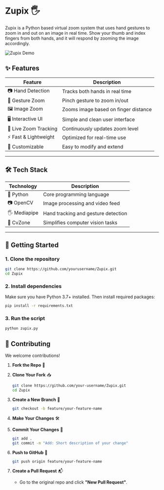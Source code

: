 # Zupix 🖐️

Zupix is a Python based virtual zoom system that uses hand gestures to zoom in and out on an image in real time. Show your thumb and index fingers from both hands, and it will respond by zooming the image accordingly.

![Zupix Demo](demo.gif)  

## ✨ Features

| Feature                   | Description                              |
|---------------------------|------------------------------------------|
| 📷 Hand Detection         | Tracks both hands in real time           |
| 🤏 Gesture Zoom           | Pinch gesture to zoom in/out             |
| 🖼️ Image Zoom             | Zooms image based on finger distance     |
| 🖥️ Interactive UI         | Simple and clean user interface          |
| 🔁 Live Zoom Tracking     | Continuously updates zoom level          |
| ⚡ Fast & Lightweight     | Optimized for real-time use              |
| 🧩 Customizable           | Easy to modify and extend                |

---

## 🛠️ Tech Stack

| Technology   | Description                      |
|--------------|----------------------------------|
| 🐍 Python     | Core programming language         |
| 📷 OpenCV     | Image processing and video feed  |
| 🖐️ Mediapipe  | Hand tracking and gesture detection |
| 🧩 CvZone     | Simplifies computer vision tasks |

---

## 🚀 Getting Started

### 1. Clone the repository

```bash
git clone https://github.com/yourusername/Zupix.git
cd Zupix
````

### 2. Install dependencies

Make sure you have Python 3.7+ installed. Then install required packages:

```bash
pip install -r requirements.txt
```

### 3. Run the script

```bash
python zupix.py
```

## 🤝 Contributing

We welcome contributions!

1. **Fork the Repo** 🍴

2. **Clone Your Fork** 📥
   
   ```bash
   git clone https://github.com/your-username/Zupix.git
   cd Zupix
   ````

4. **Create a New Branch** 🌱

   ```bash
   git checkout -b feature/your-feature-name
   ```

5. **Make Your Changes** 🛠️

6. **Commit Your Changes** 💾

   ```bash
   git add .
   git commit -m "Add: Short description of your change"
   ```

7. **Push to GitHub** 🚀

   ```bash
   git push origin feature/your-feature-name
   ```

8. **Create a Pull Request** 📬
    - Go to the original repo and click **"New Pull Request"**. 
